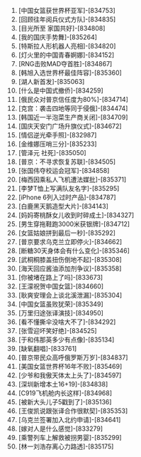 
1. [中国女篮获世界杯亚军]-[834753]
1. [回顾往年阅兵仪式方队]-[834835]
1. [目光所至 家国共好]-[834808]
1. [我的国庆手势舞]-[835264]
1. [特斯拉人形机器人亮相]-[834820]
1. [灯火里的中国青春婀娜]-[834152]
1. [RNG击败MAD夺首胜]-[834867]
1. [韩旭入选世界杯最佳阵容]-[835360]
1. [湖人新首发]-[835063]
1. [什么是中国式撤侨]-[834259]
1. [俄民众对普京信任度为80%]-[834714]
1. [克宫：袭击四地等同于侵俄]-[834474]
1. [韩国近一半泡菜生产商关闭]-[834709]
1. [国庆天安门广场升旗仪式]-[834672]
1. [情侣逆光牵手照]-[832987]
1. [金维娜压哨三分]-[835233]
1. [管泽元 社死]-[835050]
1. [普京：不寻求恢复苏联]-[834505]
1. [张国伟夺校运会冠军]-[834858]
1. [梅西因乘私人飞机遭法媒批]-[835371]
1. [李梦T恤上写满队友名字]-[835295]
1. [iPhone 6列入过时产品]-[834787]
1. [白鹿黑天鹅造型大片]-[834143]
1. [妈妈寄桃酥女儿收到时碎成土]-[834327]
1. [男生穿拖鞋跑3000米获银牌]-[834712]
1. [女篮姑娘拼到最后一秒]-[835292]
1. [普京要求乌克兰立即停火]-[834662]
1. [断糖30天身体会有什么变化]-[835346]
1. [武桐桐膝盖扭伤倒地不起]-[835308]
1. [海天回应酱油添加剂争议]-[835358]
1. [你被堵在路上了吗]-[833673]
1. [王濛祝贺中国女篮]-[834660]
1. [耿爽安理会上谈北溪泄漏]-[835304]
1. [中国女篮虽败犹荣]-[835349]
1. [万里归途张译演技]-[834950]
1. [看不懂撕伞没啥大不了]-[834292]
1. [张雪迎坏笑好绝]-[834525]
1. [于和伟那英多少有点像]-[835134]
1. [缺氧翻唱]-[833761]
1. [普京带民众高呼俄罗斯万岁]-[834837]
1. [美国女篮世界杯16年不败]-[835469]
1. [少爷和我傲天体太上头了]-[834597]
1. [深圳新增本土16+19]-[834838]
1. [C919飞机舱内长这样]-[834968]
1. [被新大头儿子5戳到了]-[835136]
1. [王俊凯说跟张译合作很默契]-[835353]
1. [乌克兰签署加入北约申请]-[834641]
1. [嫁对人是什么感觉]-[833279]
1. [乘警列车上解救被拐男婴]-[835299]
1. [林一刘浩存离心力路透]-[835175]
